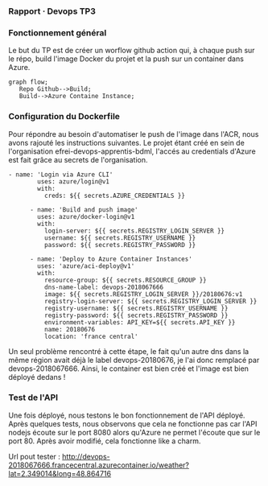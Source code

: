 ### Rapport · Devops TP3

### Fonctionnement général

Le but du TP est de créer un worflow github action qui, à chaque push sur le répo, build l'image Docker du projet et la push sur un container dans Azure.
 ```mermaid
graph flow;
    Repo Github-->Build;
    Build-->Azure Containe Instance;
```

### Configuration du Dockerfile

Pour répondre au besoin d'automatiser le push de l'image dans l'ACR, nous avons rajouté les instructions suivantes. 
Le projet étant créé en sein de l'organisation efrei-devops-apprentis-bdml, l'accés au credentials d'Azure est fait grâce au secrets de l'organisation.

```
- name: 'Login via Azure CLI'
        uses: azure/login@v1
        with:
          creds: ${{ secrets.AZURE_CREDENTIALS }}
          
      - name: 'Build and push image'
        uses: azure/docker-login@v1
        with:
          login-server: ${{ secrets.REGISTRY_LOGIN_SERVER }}
          username: ${{ secrets.REGISTRY_USERNAME }}
          password: ${{ secrets.REGISTRY_PASSWORD }}

      - name: 'Deploy to Azure Container Instances'
        uses: 'azure/aci-deploy@v1'
        with:
          resource-group: ${{ secrets.RESOURCE_GROUP }}
          dns-name-label: devops-2018067666
          image: ${{ secrets.REGISTRY_LOGIN_SERVER }}/20180676:v1
          registry-login-server: ${{ secrets.REGISTRY_LOGIN_SERVER }}
          registry-username: ${{ secrets.REGISTRY_USERNAME }}
          registry-password: ${{ secrets.REGISTRY_PASSWORD }}
          environment-variables: API_KEY=${{ secrets.API_KEY }}
          name: 20180676
          location: 'france central'
 ```
 
Un seul problème rencontré à cette étape, le fait qu'un autre dns dans la même région avait déjà le label devops-20180676, je l'ai donc remplacé par devops-2018067666. Ainsi, le container est bien créé et l'image est bien déployé dedans ! 
 
 
 ### Test de l'API 
 
 Une fois déployé, nous testons le bon fonctionnement de l'API déployé. Après quelques tests, nous observons que cela ne fonctionne pas car l'API nodejs écoute sur le port 8080 alors qu'Azure ne permet l'écoute que sur le port 80. Après avoir modifié, cela fonctionne like a charm.
 
 Url pout tester : http://devops-2018067666.francecentral.azurecontainer.io/weather?lat=2.349014&long=48.864716
 
 
